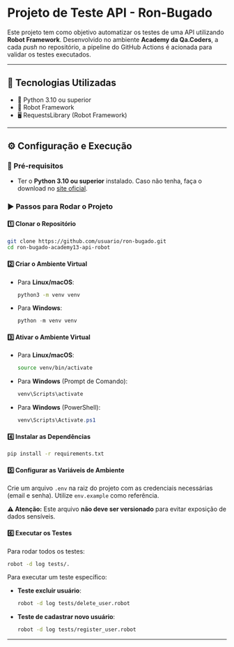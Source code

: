 # Projeto de Teste API - Ron-Bugado

Este projeto tem como objetivo automatizar os testes de uma API utilizando **Robot Framework**. Desenvolvido no ambiente **Academy da Qa.Coders**, a cada *push* no repositório, a pipeline do GitHub Actions é acionada para validar os testes executados.

---

## 🚀 Tecnologias Utilizadas

- 🐍 Python 3.10 ou superior
- 🤖 Robot Framework
- 🖥️ RequestsLibrary (Robot Framework)

---


## ⚙️ Configuração e Execução

### 📌 Pré-requisitos

- Ter o **Python 3.10 ou superior** instalado. Caso não tenha, faça o download no [site oficial](https://www.python.org/downloads).

### ▶️ Passos para Rodar o Projeto

#### 1️⃣ Clonar o Repositório

```bash
git clone https://github.com/usuario/ron-bugado.git
cd ron-bugado-academy13-api-robot
```

#### 2️⃣ Criar o Ambiente Virtual

- Para **Linux/macOS**:

  ```bash
  python3 -m venv venv
  ```

- Para **Windows**:

  ```powershell
  python -m venv venv
  ```

#### 3️⃣ Ativar o Ambiente Virtual

- Para **Linux/macOS**:

  ```bash
  source venv/bin/activate
  ```

- Para **Windows** (Prompt de Comando):

  ```cmd
  venv\Scripts\activate
  ```

- Para **Windows** (PowerShell):

  ```powershell
  venv\Scripts\Activate.ps1
  ```

#### 4️⃣ Instalar as Dependências

```bash
pip install -r requirements.txt
```

#### 5️⃣ Configurar as Variáveis de Ambiente

Crie um arquivo `.env` na raiz do projeto com as credenciais necessárias (email e senha). Utilize `env.example` como referência.

**⚠️ Atenção:** Este arquivo **não deve ser versionado** para evitar exposição de dados sensíveis.

#### 6️⃣ Executar os Testes

Para rodar todos os testes:

```bash
robot -d log tests/.
```

Para executar um teste específico:

- **Teste excluir usuário**:
  ```bash
  robot -d log tests/delete_user.robot
  ```

- **Teste de cadastrar novo usuário**:
  ```bash
  robot -d log tests/register_user.robot
  ```

---
